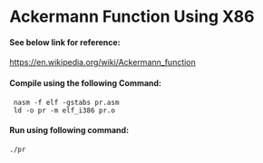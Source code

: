 # Ackermann Function Using X86

#### See below link for reference:
https://en.wikipedia.org/wiki/Ackermann_function

#### Compile using the following Command:
     nasm -f elf -gstabs pr.asm
     ld -o pr -m elf_i386 pr.o
#### Run using following command:
    ./pr
